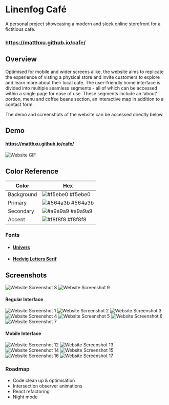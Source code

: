 # Linenfog Café

A personal project showcasing a modern and sleek online storefront for a fictitious cafe.

### https://matthxu.github.io/cafe/

## Overview

Optimised for mobile and wider screens alike, the website aims to replicate the experience of visting a physical store and invite customers to explore and learn more about their local cafe. The user-friendly home interface is divided into multiple seamless segments - all of which can be accessed within a single page for ease of use. These segments include an 'about' portion, menu and coffee beans section, an interactive map in addition to a contact form.

The demo and screenshots of the website can be accessed directly below.

## Demo

#### https://matthxu.github.io/cafe/

![Website GIF](./assets/screenshots/cafe_gif.gif)

## Color Reference

| Color      | Hex                                                              |
| ---------- | ---------------------------------------------------------------- |
| Background | ![#f5ebe0](https://via.placeholder.com/10/f5ebe0?text=+) #f5ebe0 |
| Primary    | ![#564a3b](https://via.placeholder.com/10/564a3b?text=+) #564a3b |
| Secondary  | ![#a9a9a9](https://via.placeholder.com/10/a9a9a9?text=+) #a9a9a9 |
| Accent     | ![#f8f8f8](https://via.placeholder.com/10/f8f8f8?text=+) #f8f8f8 |

### Fonts

-   #### [Univers](https://font.download/font/univers)

-   #### [Hedvig Letters Serif](https://fonts.google.com/specimen/Hedvig+Letters+Serif)

## Screenshots

![Website Screenshot 8](./assets/screenshots/8.png)
![Website Screenshot 9](./assets/screenshots/9.png)

#### Regular Interface

![Website Screenshot 1](./assets/screenshots/1.png)
![Website Screenshot 2](./assets/screenshots/2.png)
![Website Screenshot 3](./assets/screenshots/3.png)
![Website Screenshot 4](./assets/screenshots/4.png)
![Website Screenshot 5](./assets/screenshots/5.png)
![Website Screenshot 6](./assets/screenshots/6.png)
![Website Screenshot 7](./assets/screenshots/7.png)

#### Mobile Interface

![Website Screenshot 12](./assets/screenshots/12.png)
![Website Screenshot 13](./assets/screenshots/13.png)
![Website Screenshot 14](./assets/screenshots/14.png)
![Website Screenshot 15](./assets/screenshots/15.png)
![Website Screenshot 16](./assets/screenshots/16.png)
![Website Screenshot 17](./assets/screenshots/17.png)

### Roadmap

-   Code clean up & optimisation
-   Intersection observer animations
-   React refactoring
-   Night mode
